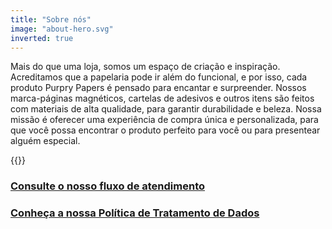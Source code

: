 ```yaml
---
title: "Sobre nós"
image: "about-hero.svg"
inverted: true
---
```


Mais do que uma loja, somos um espaço de criação e inspiração. 
Acreditamos que a papelaria pode ir além do funcional, e por isso, 
cada produto Purpry Papers é pensado para encantar e surpreender. 
Nossos marca-páginas magnéticos, cartelas de adesivos e outros itens 
são feitos com materiais de alta qualidade, para garantir durabilidade e beleza. 
Nossa missão é oferecer uma experiência de compra única e personalizada, 
para que você possa encontrar o produto perfeito para você ou para presentear alguém especial.


{{<spacer height="30">}}

### [Consulte o nosso fluxo de atendimento](/fluxo)
### [Conheça a nossa Política de Tratamento de Dados](/politica)